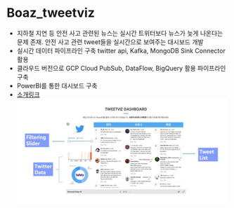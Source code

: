 # Boaz_tweetviz
- 지하철 지연 등 안전 사고 관련된 뉴스는 실시간 트위터보다 뉴스가 늦게 나온다는 문제 존재. 안전 사고 관련 tweet들을 실시간으로 보여주는 대시보드 개발
- 실시간 데이터 파이프라인 구축 twitter api, Kafka, MongoDB Sink Connector 활용
- 클라우드 버전으로 GCP Cloud PubSub, DataFlow, BigQuery 활용 파이프라인 구축
- PowerBI를 통한 대시보드 구축
- [소개링크](https://boaz-tweetviz.github.io/)
![tweetviz_image](./tweetviz_image.jpg)
